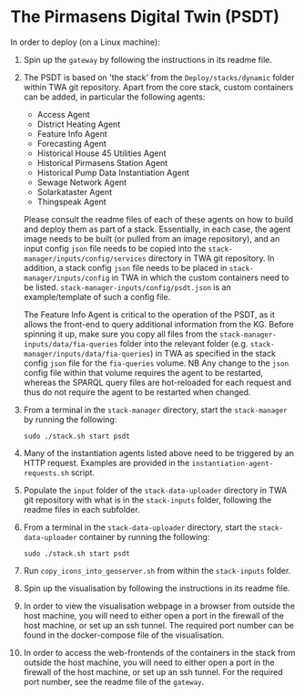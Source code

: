 # The Pirmasens Digital Twin (PSDT)

In order to deploy (on a Linux machine):

1. Spin up the `gateway` by following the instructions in its readme file.

2. The PSDT is based on 'the stack' from the `Deploy/stacks/dynamic` folder within TWA git repository. Apart from the core stack, custom containers can be added, in particular the following agents:
   - Access Agent
   - District Heating Agent
   - Feature Info Agent
   - Forecasting Agent
   - Historical House 45 Utilities Agent
   - Historical Pirmasens Station Agent
   - Historical Pump Data Instantiation Agent
   - Sewage Network Agent
   - Solarkataster Agent
   - Thingspeak Agent

   Please consult the readme files of each of these agents on how to build and deploy them as part of a stack. Essentially, in each case, the agent image needs to be built (or pulled from an image repository), and an input config `json` file needs to be copied into the `stack-manager/inputs/config/services` directory in TWA git repository. In addition, a stack config `json` file needs to be placed in `stack-manager/inputs/config` in TWA in which the custom containers need to be listed. `stack-manager-inputs/config/psdt.json` is an example/template of such a config file.

   The Feature Info Agent is critical to the operation of the PSDT, as it allows the front-end to query additional information from the KG. Before spinning it up, make sure you copy all files from the `stack-manager-inputs/data/fia-queries` folder into the relevant folder (e.g. `stack-manager/inputs/data/fia-queries`) in TWA as specified in the stack config `json` file for the `fia-queries` volume. NB Any change to the `json` config file within that volume requires the agent to be restarted, whereas the SPARQL query files are hot-reloaded for each request and thus do not require the agent to be restarted when changed.

3. From a terminal in the `stack-manager` directory, start the `stack-manager` by running the following:
    ```console
    sudo ./stack.sh start psdt
    ```

4. Many of the instantiation agents listed above need to be triggered by an HTTP request. Examples are provided in the `instantiation-agent-requests.sh` script.

5. Populate the `input` folder of the `stack-data-uploader` directory in TWA git repository with what is in the `stack-inputs` folder, following the readme files in each subfolder.

6. From a terminal in the `stack-data-uploader` directory, start the `stack-data-uploader` container by running the following:
    ```console
    sudo ./stack.sh start psdt
    ```

7. Run `copy_icons_into_geoserver.sh` from within the `stack-inputs` folder.

8. Spin up the visualisation by following the instructions in its readme file.

9. In order to view the visualisation webpage in a browser from outside the host machine, you will need to either open a port in the firewall of the host machine, or set up an ssh tunnel. The required port number can be found in the docker-compose file of the visualisation.

10. In order to access the web-frontends of the containers in the stack from outside the host machine, you will need to either open a port in the firewall of the host machine, or set up an ssh tunnel. For the required port number, see the readme file of the `gateway`.
